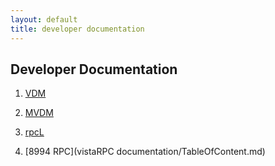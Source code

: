 ```yaml
---
layout: default
title: developer documentation
---
```


## Developer Documentation

1. [VDM](vdm/TableOfContent.md)

2. [MVDM](mvdm/TableOfContent.md)

3. [rpcL](rpcl/TableOfContent.md)

4. [8994 RPC](vistaRPC documentation/TableOfContent.md)

